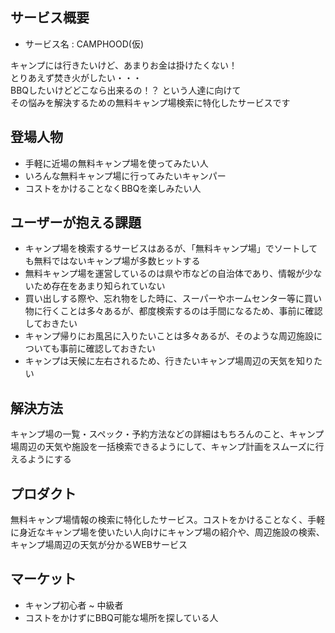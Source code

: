 ## サービス概要
- サービス名 : CAMPHOOD(仮)

キャンプには行きたいけど、あまりお金は掛けたくない！<br>
とりあえず焚き火がしたい・・・<br>
BBQしたいけどどこなら出来るの！？ という人達に向けて<br>
その悩みを解決するための無料キャンプ場検索に特化したサービスです

## 登場人物
- 手軽に近場の無料キャンプ場を使ってみたい人
- いろんな無料キャンプ場に行ってみたいキャンパー
- コストをかけることなくBBQを楽しみたい人

## ユーザーが抱える課題
- キャンプ場を検索するサービスはあるが、「無料キャンプ場」でソートしても無料ではないキャンプ場が多数ヒットする
- 無料キャンプ場を運営しているのは県や市などの自治体であり、情報が少ないため存在をあまり知られていない
- 買い出しする際や、忘れ物をした時に、スーパーやホームセンター等に買い物に行くことは多々あるが、都度検索するのは手間になるため、事前に確認しておきたい
- キャンプ帰りにお風呂に入りたいことは多々あるが、そのような周辺施設についても事前に確認しておきたい
- キャンプは天候に左右されるため、行きたいキャンプ場周辺の天気を知りたい

## 解決方法
キャンプ場の一覧・スペック・予約方法などの詳細はもちろんのこと、キャンプ場周辺の天気や施設を一括検索できるようにして、キャンプ計画をスムーズに行えるようにする

## プロダクト
無料キャンプ場情報の検索に特化したサービス。コストをかけることなく、手軽に身近なキャンプ場を使いたい人向けにキャンプ場の紹介や、周辺施設の検索、キャンプ場周辺の天気が分かるWEBサービス

## マーケット
- キャンプ初心者 ~ 中級者
- コストをかけずにBBQ可能な場所を探している人
